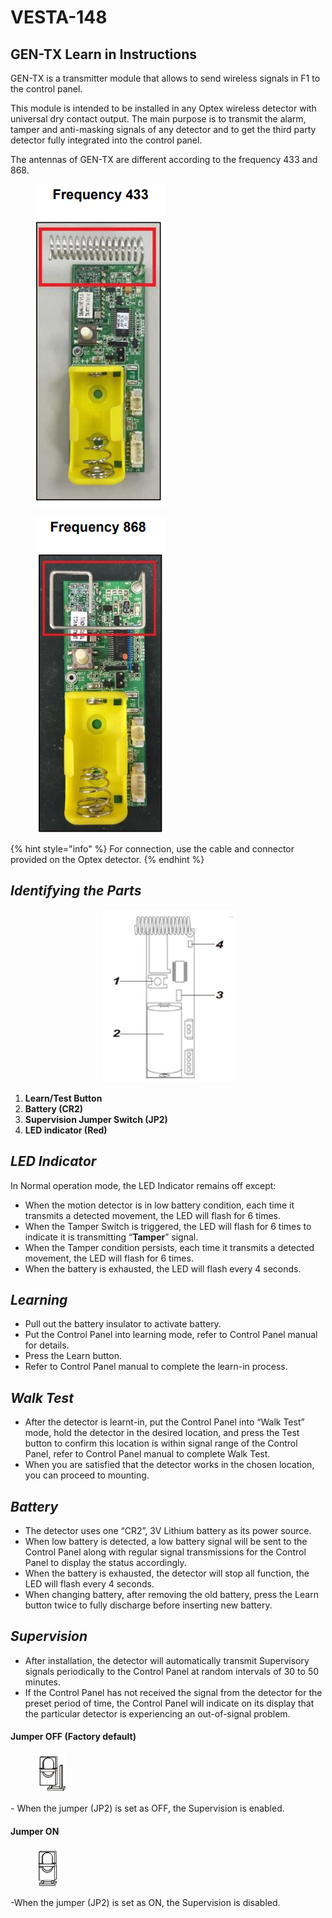 # VESTA-148

## **GEN-TX Learn in Instructions**

GEN-TX is a transmitter module that allows to send wireless signals in F1 to the control panel.

This module is intended to be installed in any Optex wireless detector with universal dry contact output. The main purpose is to transmit the alarm, tamper and anti-masking signals of any detector and to get the third party detector fully integrated into the control panel.

The antennas of GEN-TX are different according to the frequency 433 and 868.



<div data-full-width="true"><figure><img src=".gitbook/assets/1 (106).png" alt=""><figcaption></figcaption></figure> <figure><img src=".gitbook/assets/2 (114).png" alt=""><figcaption></figcaption></figure></div>

{% hint style="info" %}
For connection, use the cable and connector provided on the Optex detector.
{% endhint %}

## _**Identifying the Parts**_

<div align="center" data-full-width="true"><figure><img src=".gitbook/assets/3 (1) (1) (1) (1) (1) (1) (1) (1) (1) (1) (1) (1).png" alt="" width="215"><figcaption></figcaption></figure></div>

1. **Learn/Test Button**
2. **Battery (CR2)**
3. **Supervision Jumper Switch (JP2)**
4. **LED indicator (Red)**

## _**LED Indicator**_

In Normal operation mode, the LED Indicator remains off except:

* When the motion detector is in low battery condition, each time it transmits a detected movement, the LED will flash for 6 times.
* When the Tamper Switch is triggered, the LED will flash for 6 times to indicate it is transmitting “**Tamper**” signal.
* When the Tamper condition persists, each time it transmits a detected movement, the LED will flash for 6 times.
* When the battery is exhausted, the LED will flash every 4 seconds.

## _Learning_

* Pull out the battery insulator to activate battery.
* Put the Control Panel into learning mode, refer to Control Panel manual for details.
* Press the Learn button.
* Refer to Control Panel manual to complete the learn-in process.

## _Walk Test_

* After the detector is learnt-in, put the Control Panel into “Walk Test” mode, hold the detector in the desired location, and press the Test button to confirm this location is within signal range of the Control Panel, refer to Control Panel manual to complete Walk Test.
* When you are satisfied that the detector works in the chosen location, you can proceed to mounting.

## _**Battery**_

* The detector uses one “CR2”, 3V Lithium battery as its power source.
* When low battery is detected, a low battery signal will be sent to the Control Panel along with regular signal transmissions for the Control Panel to display the status accordingly.
* When the battery is exhausted, the detector will stop all function, the LED will flash every 4 seconds.
* When changing battery, after removing the old battery, press the Learn button twice to fully discharge before inserting new battery.

## _**Supervision**_

* After installation, the detector will automatically transmit Supervisory signals periodically to the Control Panel at random intervals of 30 to 50 minutes.
* If the Control Panel has not received the signal from the detector for the preset period of time, the Control Panel will indicate on its display that the particular detector is experiencing an out-of-signal problem.

#### **Jumper OFF (Factory default)**&#x20;

<div align="left"><figure><img src=".gitbook/assets/5 (1) (1) (1) (1) (1).png" alt="" width="49"><figcaption></figcaption></figure></div>

\- When the jumper (JP2) is set as OFF, the Supervision is enabled.

#### **Jumper ON**

<div align="left"><figure><img src=".gitbook/assets/6 (1) (1) (1) (1).png" alt="" width="37"><figcaption></figcaption></figure></div>

-When the jumper (JP2) is set as ON, the Supervision is disabled.

